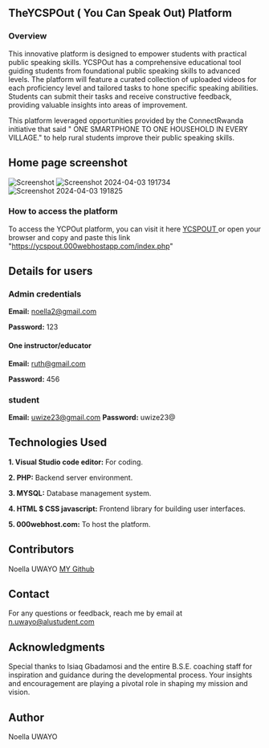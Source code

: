 ## TheYCSPOut ( You Can Speak Out) Platform
### Overview
This innovative platform is designed to empower students with practical public speaking skills. YCSPOut has a comprehensive educational tool guiding students from foundational public speaking skills to advanced levels. The platform will feature a curated collection of uploaded videos for each proficiency level and tailored tasks to hone specific speaking abilities. Students can submit their tasks and receive constructive feedback, providing valuable insights into areas of improvement.

This platform  leveraged opportunities provided by the ConnectRwanda initiative that said " ONE SMARTPHONE TO ONE HOUSEHOLD IN EVERY VILLAGE." to help rural students improve their public speaking skills.

## Home page screenshot

![Screenshot](https://github.com/n-uwayo/YCSPout/assets/122350054/d7a0ac84-a993-40fe-9234-64090401e220)
![Screenshot 2024-04-03 191734](https://github.com/n-uwayo/YCSPout/assets/122350054/20b554a6-86ad-4b59-920f-ccb5744f8a4d)
![Screenshot 2024-04-03 191825](https://github.com/n-uwayo/YCSPout/assets/122350054/e25297d4-4860-4c59-817d-217f5522889c)

### How to access the platform 
To access the YCPOut platform, you can visit it here  <a href="https://ycspout.000webhostapp.com/index.php ">YCSPOUT </a> or open your browser and copy and paste this link "https://ycspout.000webhostapp.com/index.php"
##  Details for users
### Admin credentials
**Email:** noella2@gmail.com

**Password:** 123

#### One instructor/educator 
**Email:** ruth@gmail.com

**Password:** 456 
### student
**Email:** uwize23@gmail.com
**Password:** uwize23@

## Technologies Used

**1. Visual Studio code editor:** For coding. 

**2. PHP:** Backend server environment.

**3. MYSQL:** Database management system.

**4.  HTML $ CSS javascript:** Frontend library for building user interfaces.

**5. 000webhost.com:** To host the platform.
## Contributors
Noella UWAYO [ MY Github](https://github.com/n-uwayo)
## Contact
For any questions or feedback, reach me by email at n.uwayo@alustudent.com
## Acknowledgments
Special thanks to Isiaq Gbadamosi and the entire B.S.E. coaching staff for inspiration and guidance during the developmental process. Your insights and encouragement are playing a pivotal role in shaping my mission and vision.
## Author
  Noella UWAYO
